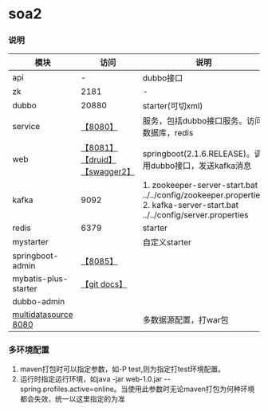 # soa2
### 说明
|模块|访问|说明|
|---|---|---|
|api|-|dubbo接口|
|zk|2181|-|
|dubbo|20880|starter(可切xml)|
|service|[【8080】](http://localhost:8080/index)|服务，包括dubbo接口服务。访问数据库，redis|
|web|[【8081】](http://localhost:8081/index) [【druid】](http://localhost:8081/druid) [【swagger2】](http://localhost:8081/swagger-ui.html)|springboot(2.1.6.RELEASE)。调用dubbo接口，发送kafka消息|
|kafka|9092|1. zookeeper-server-start.bat ../../config/zookeeper.properties<br>2. kafka-server-start.bat ../../config/server.properties |
|redis|6379|starter|
|mystarter| |自定义starter|
|springboot-admin|[【8085】](http://localhost:8085)||
|mybatis-plus-starter|[【git docs】](https://gitee.com/baomidou/mybatisplus-spring-boot)|||
|dubbo-admin|||
|[multidatasource 8080](http://localhost:8080)| |多数据源配置，打war包|
### 多环境配置
1. maven打包时可以指定参数，如-P test,则为指定打test环境配置。
2. 运行时指定运行环境，如java -jar web-1.0.jar --spring.profiles.active=online。当使用此参数时无论maven打包为何种环境都会失效，统一以这里指定的为准
